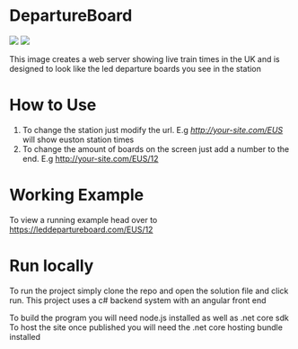 # DepartureBoard
![](https://github.com/benfl3713/DepartureBoard/workflows/Docker/badge.svg?branch=master)
![](https://github.com/benfl3713/DepartureBoard/workflows/.NET%20Core/badge.svg?branch=master)

This image creates a web server showing live train times in the UK and is designed to look like the led departure boards you see in the station

# How to Use
1. To change the station just modify the url. E.g  *http://your-site.com/EUS* will show euston station times
2. To change the amount of boards on the screen just add a number to the end. E.g http://your-site.com/EUS/12

# Working Example 
To view a running example head over to
https://leddepartureboard.com/EUS/12

# Run locally
To run the project simply clone the repo and open the solution file and click run.
This project uses a c# backend system with an angular front end  

To build the program you will need node.js installed as well as .net core sdk  
To host the site once published you will need the .net core hosting bundle installed
